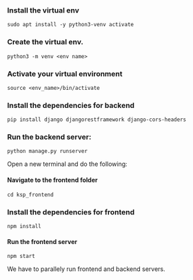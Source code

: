 ### Install the virtual env
`sudo apt install -y python3-venv activate`

### Create the virtual env.
`python3 -m venv <env name>`

### Activate your virtual environment
`source <env_name>/bin/activate`

### Install the dependencies for backend
`pip install django djangorestframework django-cors-headers`

### Run the backend server:
`python manage.py runserver`

Open a new terminal and do the following:

#### Navigate to the frontend folder
`cd ksp_frontend`

### Install the dependencies for frontend
`npm install`

#### Run the frontend server
`npm start`

We have to parallely run frontend and backend servers.